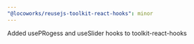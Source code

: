 ```yaml
---
"@locoworks/reusejs-toolkit-react-hooks": minor
---
```


Added usePRogess and useSlider hooks to toolkit-react-hooks

